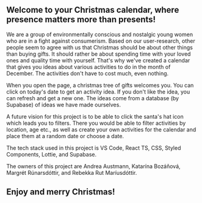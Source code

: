 ## Welcome to your Christmas calendar, where presence matters more than presents!

We are a group of environmentally conscious and nostalgic young women who are in a fight against consumerism. Based on our user-research, other people seem to agree with us that Christmas should be about other things than buying gifts. It should rather be about spending time with your loved ones and quality time with yourself. That's why we've created a calendar that gives you ideas about various activities to do in the month of December. The activities don't have to cost much, even nothing.

When you open the page, a christmas tree of gifts welcomes you. You can click on today's date to get an activity idea. If you don't like the idea, you can refresh and get a new one. The ideas come from a database (by Supabase) of ideas we have made ourselves.

A future vision for this project is to be able to click the santa's hat icon which leads you to filters. There you would be able to filter activities by location, age etc., as well as create your own activities for the calendar and place them at a random date or choose a date. 

The tech stack used in this project is VS Code, React TS, CSS, Styled Components, Lottie, and Supabase. 

The owners of this project are Andrea Austmann, Katarína Bozáňová, Margrét Rúnarsdóttir, and Rebekka Rut Maríusdóttir. 

## Enjoy and merry Christmas!
